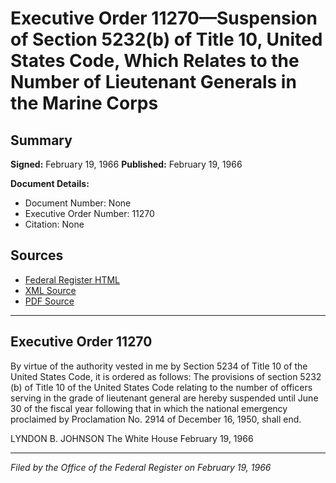 # Executive Order 11270—Suspension of Section 5232(b) of Title 10, United States Code, Which Relates to the Number of Lieutenant Generals in the Marine Corps

## Summary

**Signed:** February 19, 1966
**Published:** February 19, 1966

**Document Details:**
- Document Number: None
- Executive Order Number: 11270
- Citation: None

## Sources
- [Federal Register HTML](https://www.presidency.ucsb.edu/documents/executive-order-11270-suspension-section-5232b-title-10-united-states-code-which-relates)
- [XML Source](None)
- [PDF Source](None)

---

## Executive Order 11270

By virtue of the authority vested in me by Section 5234 of Title 10 of the United States Code, it is ordered as follows:
The provisions of section 5232 (b) of Title 10 of the United States Code relating to the number of officers serving in the grade of lieutenant general are hereby suspended until June 30 of the fiscal year following that in which the national emergency proclaimed by Proclamation No. 2914 of December 16, 1950, shall end.

LYNDON B. JOHNSON
The White House
February 19, 1966

---

*Filed by the Office of the Federal Register on February 19, 1966*
